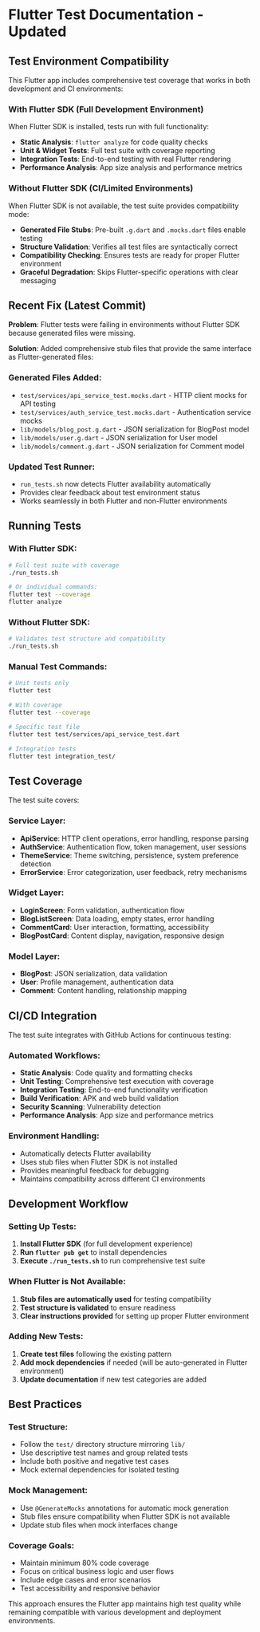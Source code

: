 # Flutter Test Documentation - Updated

## Test Environment Compatibility

This Flutter app includes comprehensive test coverage that works in both development and CI environments:

### With Flutter SDK (Full Development Environment)
When Flutter SDK is installed, tests run with full functionality:
- **Static Analysis**: `flutter analyze` for code quality checks
- **Unit & Widget Tests**: Full test suite with coverage reporting
- **Integration Tests**: End-to-end testing with real Flutter rendering
- **Performance Analysis**: App size analysis and performance metrics

### Without Flutter SDK (CI/Limited Environments)
When Flutter SDK is not available, the test suite provides compatibility mode:
- **Generated File Stubs**: Pre-built `.g.dart` and `.mocks.dart` files enable testing
- **Structure Validation**: Verifies all test files are syntactically correct
- **Compatibility Checking**: Ensures tests are ready for proper Flutter environment
- **Graceful Degradation**: Skips Flutter-specific operations with clear messaging

## Recent Fix (Latest Commit)

**Problem**: Flutter tests were failing in environments without Flutter SDK because generated files were missing.

**Solution**: Added comprehensive stub files that provide the same interface as Flutter-generated files:

### Generated Files Added:
- `test/services/api_service_test.mocks.dart` - HTTP client mocks for API testing
- `test/services/auth_service_test.mocks.dart` - Authentication service mocks  
- `lib/models/blog_post.g.dart` - JSON serialization for BlogPost model
- `lib/models/user.g.dart` - JSON serialization for User model
- `lib/models/comment.g.dart` - JSON serialization for Comment model

### Updated Test Runner:
- `run_tests.sh` now detects Flutter availability automatically
- Provides clear feedback about test environment status
- Works seamlessly in both Flutter and non-Flutter environments

## Running Tests

### With Flutter SDK:
```bash
# Full test suite with coverage
./run_tests.sh

# Or individual commands:
flutter test --coverage
flutter analyze
```

### Without Flutter SDK:
```bash
# Validates test structure and compatibility
./run_tests.sh
```

### Manual Test Commands:
```bash
# Unit tests only
flutter test

# With coverage
flutter test --coverage

# Specific test file
flutter test test/services/api_service_test.dart

# Integration tests
flutter test integration_test/
```

## Test Coverage

The test suite covers:

### Service Layer:
- **ApiService**: HTTP client operations, error handling, response parsing
- **AuthService**: Authentication flow, token management, user sessions
- **ThemeService**: Theme switching, persistence, system preference detection
- **ErrorService**: Error categorization, user feedback, retry mechanisms

### Widget Layer:
- **LoginScreen**: Form validation, authentication flow
- **BlogListScreen**: Data loading, empty states, error handling
- **CommentCard**: User interaction, formatting, accessibility
- **BlogPostCard**: Content display, navigation, responsive design

### Model Layer:
- **BlogPost**: JSON serialization, data validation
- **User**: Profile management, authentication data
- **Comment**: Content handling, relationship mapping

## CI/CD Integration

The test suite integrates with GitHub Actions for continuous testing:

### Automated Workflows:
- **Static Analysis**: Code quality and formatting checks
- **Unit Testing**: Comprehensive test execution with coverage
- **Integration Testing**: End-to-end functionality verification
- **Build Verification**: APK and web build validation
- **Security Scanning**: Vulnerability detection
- **Performance Analysis**: App size and performance metrics

### Environment Handling:
- Automatically detects Flutter availability
- Uses stub files when Flutter SDK is not installed
- Provides meaningful feedback for debugging
- Maintains compatibility across different CI environments

## Development Workflow

### Setting Up Tests:
1. **Install Flutter SDK** (for full development experience)
2. **Run `flutter pub get`** to install dependencies
3. **Execute `./run_tests.sh`** to run comprehensive test suite

### When Flutter is Not Available:
1. **Stub files are automatically used** for testing compatibility
2. **Test structure is validated** to ensure readiness
3. **Clear instructions provided** for setting up proper Flutter environment

### Adding New Tests:
1. **Create test files** following the existing pattern
2. **Add mock dependencies** if needed (will be auto-generated in Flutter environment)
3. **Update documentation** if new test categories are added

## Best Practices

### Test Structure:
- Follow the `test/` directory structure mirroring `lib/`
- Use descriptive test names and group related tests
- Include both positive and negative test cases
- Mock external dependencies for isolated testing

### Mock Management:
- Use `@GenerateMocks` annotations for automatic mock generation
- Stub files ensure compatibility when Flutter SDK is not available
- Update stub files when mock interfaces change

### Coverage Goals:
- Maintain minimum 80% code coverage
- Focus on critical business logic and user flows
- Include edge cases and error scenarios
- Test accessibility and responsive behavior

This approach ensures the Flutter app maintains high test quality while remaining compatible with various development and deployment environments.